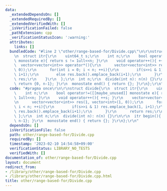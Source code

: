 ```yaml
---
data:
  _extendedDependsOn: []
  _extendedRequiredBy: []
  _extendedVerifiedWith: []
  _isVerificationFailed: false
  _pathExtension: cpp
  _verificationStatusIcon: ':warning:'
  attributes:
    links: []
  bundledCode: "#line 2 \"other/range-based-for/Divide.cpp\"\n\r\nstruct divide{\r\
    \n  struct itr{\r\n    uint64_t s;\r\n    int n;\r\n    bool operator!=([[maybe_unused]]\
    \ monostate e){ return s != 1ull<<n; }\r\n    void operator++(){ ++s; }\r\n  \
    \  vector<vector<int>> operator*(){\r\n      vector<vector<int>> res(1, vector<int>(1,\
    \ 0));\r\n      for(int i = 0; i < n; ++i){\r\n        if(s>>i & 1) res.emplace_back(1,\
    \ i+1);\r\n        else res.back().emplace_back(i+1);\r\n      }\r\n      return\
    \ res;\r\n    }\r\n  };\r\n  int n;\r\n  divide(int n): n(n) {}\r\n\r\n  itr begin(){\
    \ return {0, n-1}; }\r\n  monostate end() { return {}; }\r\n};\r\n"
  code: "#pragma once\r\n\r\nstruct divide{\r\n  struct itr{\r\n    uint64_t s;\r\n\
    \    int n;\r\n    bool operator!=([[maybe_unused]] monostate e){ return s !=\
    \ 1ull<<n; }\r\n    void operator++(){ ++s; }\r\n    vector<vector<int>> operator*(){\r\
    \n      vector<vector<int>> res(1, vector<int>(1, 0));\r\n      for(int i = 0;\
    \ i < n; ++i){\r\n        if(s>>i & 1) res.emplace_back(1, i+1);\r\n        else\
    \ res.back().emplace_back(i+1);\r\n      }\r\n      return res;\r\n    }\r\n \
    \ };\r\n  int n;\r\n  divide(int n): n(n) {}\r\n\r\n  itr begin(){ return {0,\
    \ n-1}; }\r\n  monostate end() { return {}; }\r\n};\r\n"
  dependsOn: []
  isVerificationFile: false
  path: other/range-based-for/Divide.cpp
  requiredBy: []
  timestamp: '2023-02-10 14:54:58+09:00'
  verificationStatus: LIBRARY_NO_TESTS
  verifiedWith: []
documentation_of: other/range-based-for/Divide.cpp
layout: document
redirect_from:
- /library/other/range-based-for/Divide.cpp
- /library/other/range-based-for/Divide.cpp.html
title: other/range-based-for/Divide.cpp
---
```


